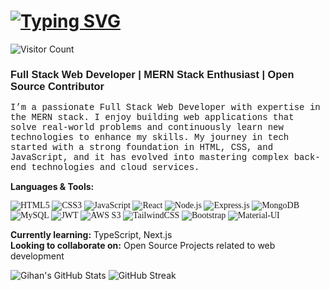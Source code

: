 # [![Typing SVG](https://readme-typing-svg.demolab.com?font=Fira+Code&weight=600&size=30&pause=1000&color=FFFFFF&&width=600&lines=Hi+there,+I'm+Gihan+Chamila)](https://git.io/typing-svg)
![Visitor Count](https://komarev.com/ghpvc/?username=gihanchamila&style=flat-square)
<h3 style="font-family: 'Arial', sans-serif;">Full Stack Web Developer | MERN Stack Enthusiast | Open Source Contributor</h3>

<p style="font-family: 'Courier New', Courier, monospace;">
  I’m a passionate Full Stack Web Developer with expertise in the MERN stack. I enjoy building web applications that solve real-world problems and continuously learn new technologies to enhance my skills. My journey in tech started with a strong foundation in HTML, CSS, and JavaScript, and it has evolved into mastering complex back-end technologies and cloud services.
</p>

**Languages & Tools:**  
<p style="font-family: 'Georgia', serif;">
  <img src="https://img.shields.io/badge/-HTML5-E34F26?style=flat&logo=html5&logoColor=white" alt="HTML5"/>
  <img src="https://img.shields.io/badge/-CSS3-1572B6?style=flat&logo=css3" alt="CSS3"/>
  <img src="https://img.shields.io/badge/-JavaScript-F7DF1E?style=flat&logo=javascript&logoColor=black" alt="JavaScript"/>
  <img src="https://img.shields.io/badge/-React-61DAFB?style=flat&logo=react&logoColor=white" alt="React"/>
  <img src="https://img.shields.io/badge/-Node.js-339933?style=flat&logo=node.js&logoColor=white" alt="Node.js"/>
  <img src="https://img.shields.io/badge/-Express.js-000000?style=flat&logo=express&logoColor=white" alt="Express.js"/>
  <img src="https://img.shields.io/badge/-MongoDB-47A248?style=flat&logo=mongodb&logoColor=white" alt="MongoDB"/>
  <img src="https://img.shields.io/badge/-MySQL-4479A1?style=flat&logo=mysql&logoColor=white" alt="MySQL"/>
  <img src="https://img.shields.io/badge/-JWT-000000?style=flat&logo=JSON%20web%20tokens&logoColor=white" alt="JWT"/>
  <img src="https://img.shields.io/badge/-AWS%20S3-232F3E?style=flat&logo=amazon-s3&logoColor=white" alt="AWS S3"/>
  <img src="https://img.shields.io/badge/-TailwindCSS-06B6D4?style=flat&logo=tailwind-css&logoColor=white" alt="TailwindCSS"/>
  <img src="https://img.shields.io/badge/-Bootstrap-563D7C?style=flat&logo=bootstrap&logoColor=white" alt="Bootstrap"/>
<img src="https://img.shields.io/badge/-0081CB?style=flat&logo=material-ui&logoColor=white&labelColor=0081CB&color=0081CB&padding=8&borderRadius=8" alt="Material-UI" />

</p>

**Currently learning:** TypeScript, Next.js  
**Looking to collaborate on:** Open Source Projects related to web development

  ![Gihan's GitHub Stats](https://github-readme-stats.vercel.app/api?username=gihanchamila&show_icons=true&theme=vision-friendly-dark)
  ![GitHub Streak](https://github-readme-streak-stats.herokuapp.com/?user=yourusername&theme=vision-friendly-dark)






